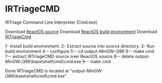# IRTriageCMD
IRTriage Command Line Interpreter (Cmd.exe)

Download [ReactOS source](http://downloads.sourceforge.net/reactos/ReactOS-0.4.0-src.zip)
Download [ReactOS build environment](http://sourceforge.net/projects/reactos/files/RosBE-Windows/i386/2.1.3/RosBE-2.1.3.exe/download)
Download [IRTriageCmd](https://github.com/AJMartel/IRTriageCMD/archive/master.zip)


1- Install build environment.
2- Extract source into source directory.
3- Run build environment
4-- configure
5-- cd output-MinGW-i386
6-- make cmd
7-- extract IRTriageCMD source over ReactOS source
8-- delete output-MinGW-i386\base\shell\cmd\cmd.exe
9-- make cmd

Done IRTriageCMD is located at "output-MinGW-i386\base\shell\cmd\cmd.exe" 


